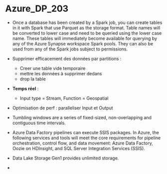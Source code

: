 # Azure_DP_203
+ Once a database has been created by a Spark job, you can create tables in it with Spark that use Parquet as the storage format. Table names will be converted to lower case and need to be queried using the lower case name. These tables will immediately become available for querying by any of the Azure Synapse workspace Spark pools. They can also be used from any of the Spark jobs subject to permissions.

+ Supprimer efficacement des données par partitions : 

  + Creer une table vide temporaire
  + mettre les données à supprimer dedans
  + drop la table
  
+ **Temps réel** : 
  + Input type = Stream, Function = Geospatial
+  Optimisation de perf : paralleliser Input et Output
+  Tumbling windows are a series of fixed-sized, non-overlapping and contiguous time intervals.
+  Azure Data Factory pipelines can execute SSIS packages. In Azure, the following services and tools will meet the core requirements for pipeline orchestration, control flow, and data movement: Azure Data Factory, Oozie on HDInsight, and SQL Server Integration Services (SSIS).
+  Data Lake Storage Gen1 provides unlimited storage.
+  
